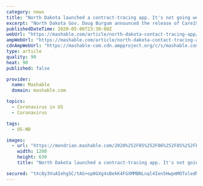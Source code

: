 ```yaml
---
category: news
title: "North Dakota launched a contract-tracing app. It's not going well."
excerpt: "North Dakota Gov. Doug Burgum announced the release of Care19. The app, the result of a partnership between the North Dakota Department of Health (NDDoH) and developer ProudCrowd, aims to help slow the spread of the coronavirus."
publishedDateTime: 2020-05-06T23:30:00Z
webUrl: "https://mashable.com/article/north-dakota-contact-tracing-app/"
ampWebUrl: "https://mashable.com/article/north-dakota-contact-tracing-app.amp"
cdnAmpWebUrl: "https://mashable-com.cdn.ampproject.org/c/s/mashable.com/article/north-dakota-contact-tracing-app.amp"
type: article
quality: 90
heat: 90
published: false

provider:
  name: Mashable
  domain: mashable.com

topics:
  - Coronavirus in US
  - Coronavirus

tags:
  - US-ND

images:
  - url: "https://mondrian.mashable.com/2020%252F05%252F06%252F85%252Fb986c5e8ee624377ab006a84cc6d70a4.e61ed.jpg%252F1200x630.jpg?signature=2uwkeLEtZKDAQSnexn_bQN2OhhM="
    width: 1200
    height: 630
    title: "North Dakota launched a contract-tracing app. It's not going well."

secured: "tXc8y3VuAIehgSC/tAG+op0GXg4sBekK4FGXMMBNLnql4Ien5HwpmMOToledMXxkhubex1Sq+jtwoUG3KHplN6wig4OiNdNuT64nQaDFEGvN53IDLT690S7bab75xaIcnmVz4UNHQlGstpjD/hGMthuQFzEof4yiw7S4N3EKbFaMp51+ocN8IdFNZxiFqplgOmxgsVO84a6af0i2DYfeAn3wnAAJK1qx5hExTPktbOlW6kpnMfqtYh2OCZnPH5PX8qy6SJJSSsFiTouEdScs+EaH0LZklDUS2+p6mbZHlzkYCSU7IjjjllL0XO1wuObxZFXFK6BlffKpgJrjdMlaY0dS+TrR12B/WayS9VLBYddH2CLXbgWb2nDtjVtSVZxacx9Cl4hCtwjsEXM7bld82MhutIJHAr8KTNkJjodd0ha9JS6RnH2nyV7It7GJ1VI88yQO/XJBxxkZh556hUHZ5Z++pBQ7V8N3sPbAEmjMz/M=;/v7oKttxN/3IIJNILGGsUw=="
---
```


